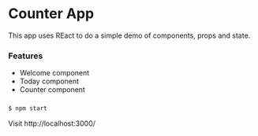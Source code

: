 # Counter App

This app uses REact to do a simple demo of components, props and state.

### Features
- Welcome component
- Today component
- Counter component

###
```sh
$ npm start
```

Visit http://localhost:3000/
